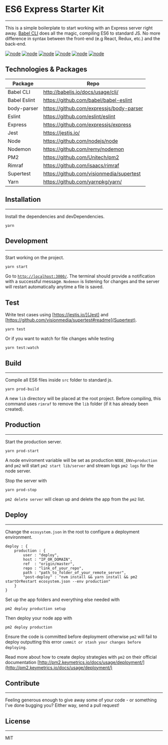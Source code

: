 # ES6 Express Starter Kit
----


This is a simple boilerplate to start working with an Express server right away. [Babel CLI](https://babeljs.io/docs/usage/cli/) does all the magic, compiling ES6 to standard JS. No more difference in syntax between the front-end (e.g React, Redux, etc.) and the back-end.

[![node](https://img.shields.io/badge/babel%20cli-v7.10.5-f5da55.svg)](http://babeljs.io/docs/usage/cli/)
[![node](https://img.shields.io/badge/express-v4.17.1-lightgrey.svg)](http://expressjs.com/)
[![node](https://img.shields.io/badge/jest-v26.1.0-15c213.svg)](https://jestjs.io/)
[![node](https://img.shields.io/badge/eslint-v7.5.0-463fd4.svg)](http://eslint.org/)
[![node](https://img.shields.io/badge/nodemon-v2.0.4-76d04b.svg)](https://nodemon.io/)
[![node](https://img.shields.io/badge/pm2-v4.4.0-5fd0eb.svg)](https://github.com/Unitech/pm2)


## Technologies & Packages

| Package | Repo |
| ------ | ------ |
| Babel CLI | http://babeljs.io/docs/usage/cli/ |
| Babel Eslint | https://github.com/babel/babel-eslint |
| body-parser | https://github.com/expressjs/body-parser |
| Eslint | https://github.com/eslint/eslint |
| Express | https://github.com/expressjs/express |
| Jest | https://jestjs.io/ |
| Node | https://github.com/nodejs/node |
| Nodemon | https://github.com/remy/nodemon |
| PM2 | https://github.com/Unitech/pm2 |
| Rimraf | https://github.com/isaacs/rimraf |
| Supertest | https://github.com/visionmedia/supertest |
| Yarn | https://github.com/yarnpkg/yarn/ |

## Installation
----
Install the dependencies and devDependencies.
```
yarn
```

## Development
----
Start working on the project.
```
yarn start
```

Go to [`http://localhost:3000/`](localhost:3000). The terminal should provide a notification with a successful message. `Nodemon` is listening for changes and the server will restart automatically anytime a file is saved.

## Test
Write test cases using [https://jestjs.io/](Jest) and [https://github.com/visionmedia/supertest#readme](Supertest).
```
yarn test
```

Or if you want to watch for file changes while testing
```
yarn test:watch
```

## Build
----
Compile all ES6 files inside `src` folder to standard js.
```
yarn prod-build
```
A new `lib` directory will be placed at the root project. Before compiling, this command uses `rimraf` to remove the `lib` folder (if it has already been created).

## Production
----
Start the production server.
```
yarn prod-start
```
A node enviroment variable will be set as production `NODE_ENV=production` and `pm2` will start `pm2 start lib/server` and stream logs `pm2 logs` for the node server.


Stop the server with
```
yarn prod-stop
```
`pm2 delete server` will clean up and delete the app from the `pm2` list.

## Deploy
----
Change the `ecosystem.json` in the root to configure a deployment environment.
```
deploy : {
    production : {
        user : "deploy",
        host : "IP_OR_DOMAIN",
        ref  : "origin/master",
        repo : "link_of_your_repo",
        path : "path_to_folder_of_your_remote_server",
        "post-deploy" : "nvm install && yarn install && pm2 startOrRestart ecosystem.json --env production"
    }
}
```
Set up the app folders and everything else needed with
```
pm2 deploy production setup
```

Then deploy your node app with
```
pm2 deploy production
```

Ensure the code is committed before deployment otherwise `pm2` will fail to deploy outputting this error `commit or stash your changes before deploying`.

Read more about how to create deploy strategies with `pm2` on their official documentation [http://pm2.keymetrics.io/docs/usage/deployment/](http://pm2.keymetrics.io/docs/usage/deployment/)

## Contribute
----
Feeling generous enough to give away some of your code - or something I've done bugging you? Either way, send a pull request!

## License
----

MIT
